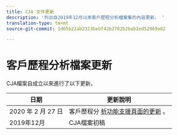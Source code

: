 ```yaml
---
title: CJA 文件更新
description: '列出自2019年12月以來客戶歷程分析檔案集的內容更新。 '
translation-type: tm+mt
source-git-commit: 1d65b22ab2323bebf42b2782b2bab2ed52869a02

---
```



# 客戶歷程分析檔案更新

CJA檔案自成立以來進行了以下更新。

| 日期 | 更新說明 |
| --- | --- |
| 2020 年 2 月 27 日 | 客戶歷程分 [析功能支援頁面的更新](/help/getting-started/cja-aa.md) 。 |
| 2019年12月 | CJA檔案初稿 |
